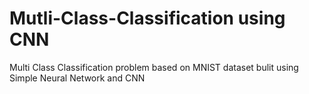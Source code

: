 # Mutli-Class-Classification using CNN
Multi Class Classification problem based on MNIST dataset bulit using Simple Neural Network and CNN 
